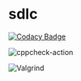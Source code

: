 # sdlc

[![Codacy Badge](https://api.codacy.com/project/badge/Grade/d8f9d644c5f1442092bf5fa2eacf1087)](https://app.codacy.com/gh/99002441/sdlc?utm_source=github.com&utm_medium=referral&utm_content=99002441/sdlc&utm_campaign=Badge_Grade)

![cppcheck-action](https://github.com/99002441/sdlc/workflows/cppcheck-action/badge.svg?branch=main)

![Valgrind](https://github.com/99002441/sdlc/workflows/Valgrind/badge.svg)
